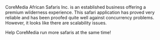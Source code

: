 CoreMedia African Safaris Inc. is an established business 
offering a premium wilderness experience. This safari 
application has proved very reliable and has been proofed
quite well against concurrency problems. However, it looks
like there are scalability issues.

Help CoreMedia run more safaris at the same time!

